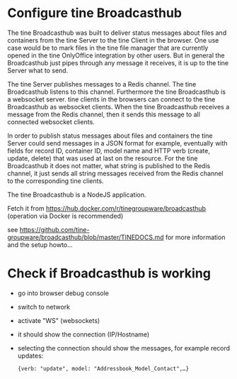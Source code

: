 # Configure tine Broadcasthub

The tine Broadcasthub was built to deliver status messages about files and containers from the tine Server to the tine Client in the browser. One use case would be to mark files in the tine file manager that are currently opened in the tine OnlyOffice integration by other users. But in general the Broadcasthub just pipes through any message it receives, it is up to the tine Server what to send.

The tine Server publishes messages to a Redis channel. The tine Broadcasthub listens to this channel. Furthermore the tine Broadcasthub is a websocket server. tine clients in the browsers can connect to the tine Broadcasthub as websocket clients. When the tine Broadcasthub receives a message from the Redis channel, then it sends this message to all connected websocket clients.

In order to publish status messages about files and containers the tine Server could send messages in a JSON format for example, eventually with fields for record ID, container ID, model name and HTTP verb (create, update, delete) that was used at last on the resource. For the tine Broadcasthub it does not matter, what string is published to the Redis channel, it just sends all string messages received from the Redis channel to the corresponding tine clients.

The tine Broadcasthub is a NodeJS application.

Fetch it from https://hub.docker.com/r/tinegroupware/broadcasthub (operation via Docker is recommended)

see https://github.com/tine-groupware/broadcasthub/blob/master/TINEDOCS.md for more information and the setup howto…

# Check if Broadcasthub is working

- go into browser debug console
- switch to network
- activate "WS" (websockets)
- it should show the connection (IP/Hostname)
- selecting the connection should show the messages, for example record updates:

      {verb: "update", model: "Addressbook_Model_Contact",…}
